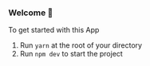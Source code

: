 ### **Welcome 👋**

To get started with this App

1. Run `yarn` at the root of your directory
2. Run `npm dev` to start the project
